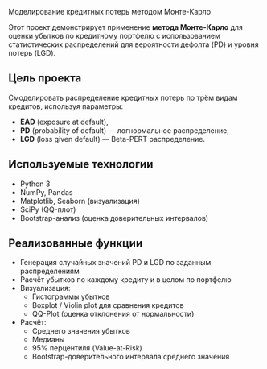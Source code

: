  Моделирование кредитных потерь методом Монте-Карло

Этот проект демонстрирует применение **метода Монте-Карло** для оценки убытков по кредитному портфелю с использованием статистических распределений для вероятности дефолта (PD) и уровня потерь (LGD).

## Цель проекта

Смоделировать распределение кредитных потерь по трём видам кредитов, используя параметры:
- **EAD** (exposure at default),
- **PD** (probability of default) — логнормальное распределение,
- **LGD** (loss given default) — Beta-PERT распределение.

## Используемые технологии

- Python 3
- NumPy, Pandas
- Matplotlib, Seaborn (визуализация)
- SciPy (QQ-плот)
- Bootstrap-анализ (оценка доверительных интервалов)

## Реализованные функции

- Генерация случайных значений PD и LGD по заданным распределениям
- Расчёт убытков по каждому кредиту и в целом по портфелю
- Визуализация:
  - Гистограммы убытков
  - Boxplot / Violin plot для сравнения кредитов
  - QQ-Plot (оценка отклонения от нормальности)
- Расчёт:
  - Среднего значения убытков
  - Медианы
  - 95% перцентиля (Value-at-Risk)
  - Bootstrap-доверительного интервала среднего значения




